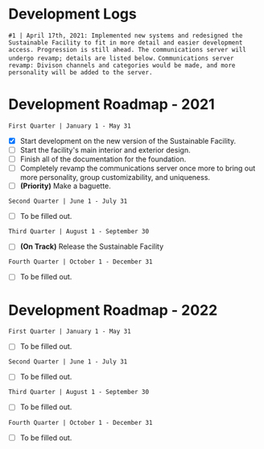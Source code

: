 
# Development Logs
```#1 | April 17th, 2021: Implemented new systems and redesigned the Sustainable Facility to fit in more detail and easier development access. Progression is still ahead. The communications server will undergo revamp; details are listed below.```
```Communications server revamp: Divison channels and categories would be made, and more personality will be added to the server.``` 

# Development Roadmap - 2021

``First Quarter | January 1 - May 31``
- [x] Start development on the new version of the Sustainable Facility.  
- [ ] Start the facility's main interior and exterior design.
- [ ] Finish all of the documentation for the foundation.
- [ ] Completely revamp the communications server once more to bring out more personality, group customizability, and uniqueness.
- [ ] **(Priority)** Make a baguette. 

``Second Quarter | June 1 - July 31 ``
- [ ] To be filled out.

``Third Quarter | August 1 - September 30``
- [ ] **(On Track)** Release the Sustainable Facility

``Fourth Quarter | October 1 - December 31``
- [ ] To be filled out.

# Development Roadmap - 2022

``First Quarter | January 1 - May 31``
- [ ] To be filled out.

``Second Quarter | June 1 - July 31 ``
- [ ] To be filled out.

``Third Quarter | August 1 - September 30``
- [ ] To be filled out.

``Fourth Quarter | October 1 - December 31``
- [ ] To be filled out.
